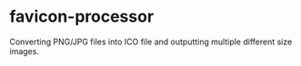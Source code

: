 # favicon-processor
 Converting PNG/JPG files into ICO file and outputting multiple different size images.

